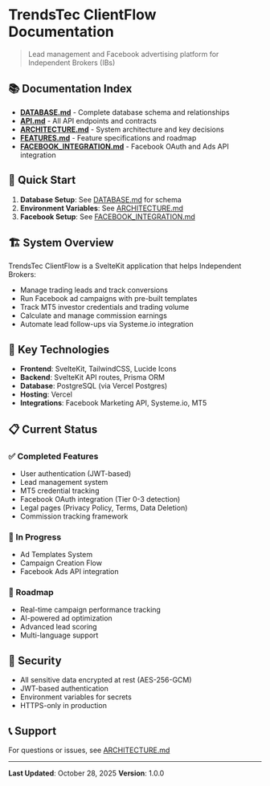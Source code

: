 # TrendsTec ClientFlow Documentation

> Lead management and Facebook advertising platform for Independent Brokers (IBs)

## 📚 Documentation Index

- **[DATABASE.md](./DATABASE.md)** - Complete database schema and relationships
- **[API.md](./API.md)** - All API endpoints and contracts
- **[ARCHITECTURE.md](./ARCHITECTURE.md)** - System architecture and key decisions
- **[FEATURES.md](./FEATURES.md)** - Feature specifications and roadmap
- **[FACEBOOK_INTEGRATION.md](./FACEBOOK_INTEGRATION.md)** - Facebook OAuth and Ads API integration

## 🚀 Quick Start

1. **Database Setup**: See [DATABASE.md](./DATABASE.md) for schema
2. **Environment Variables**: See [ARCHITECTURE.md](./ARCHITECTURE.md#environment-variables)
3. **Facebook Setup**: See [FACEBOOK_INTEGRATION.md](./FACEBOOK_INTEGRATION.md)

## 🏗️ System Overview

TrendsTec ClientFlow is a SvelteKit application that helps Independent Brokers:
- Manage trading leads and track conversions
- Run Facebook ad campaigns with pre-built templates
- Track MT5 investor credentials and trading volume
- Calculate and manage commission earnings
- Automate lead follow-ups via Systeme.io integration

## 🔑 Key Technologies

- **Frontend**: SvelteKit, TailwindCSS, Lucide Icons
- **Backend**: SvelteKit API routes, Prisma ORM
- **Database**: PostgreSQL (via Vercel Postgres)
- **Hosting**: Vercel
- **Integrations**: Facebook Marketing API, Systeme.io, MT5

## 📋 Current Status

### ✅ Completed Features
- User authentication (JWT-based)
- Lead management system
- MT5 credential tracking
- Facebook OAuth integration (Tier 0-3 detection)
- Legal pages (Privacy Policy, Terms, Data Deletion)
- Commission tracking framework

### 🚧 In Progress
- Ad Templates System
- Campaign Creation Flow
- Facebook Ads API integration

### 📅 Roadmap
- Real-time campaign performance tracking
- AI-powered ad optimization
- Advanced lead scoring
- Multi-language support

## 🔐 Security

- All sensitive data encrypted at rest (AES-256-GCM)
- JWT-based authentication
- Environment variables for secrets
- HTTPS-only in production

## 📞 Support

For questions or issues, see [ARCHITECTURE.md](./ARCHITECTURE.md#troubleshooting)

---

**Last Updated**: October 28, 2025
**Version**: 1.0.0
